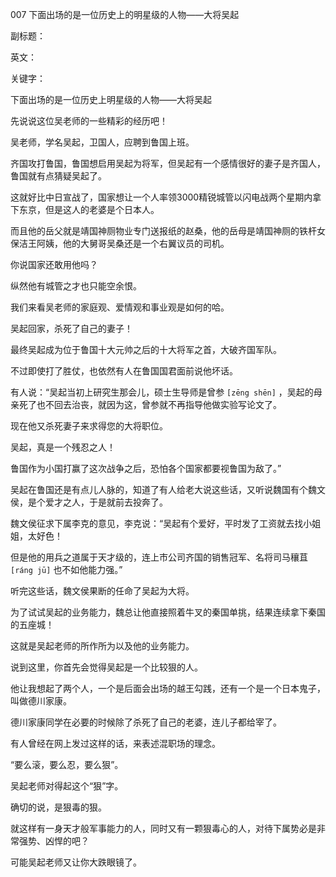 007 下面出场的是一位历史上的明星级的人物——大将吴起

副标题：

英文：

关键字：





下面出场的是一位历史上明星级的人物——大将吴起

先说说这位吴老师的一些精彩的经历吧！



吴老师，学名吴起，卫国人，应聘到鲁国上班。

齐国攻打鲁国，鲁国想启用吴起为将军，但吴起有一个感情很好的妻子是齐国人，鲁国就有点猜疑吴起了。

这就好比中日宣战了，国家想让一个人率领3000精锐城管以闪电战两个星期内拿下东京，但是这人的老婆是个日本人。

而且他的岳父就是靖国神厕物业专门送报纸的赵桑，他的岳母是靖国神厕的铁杆女保洁王阿姨，他的大舅哥吴桑还是一个右翼议员的司机。

你说国家还敢用他吗？



纵然他有城管之才也只能空余恨。

我们来看吴老师的家庭观、爱情观和事业观是如何的哈。

吴起回家，杀死了自己的妻子！

最终吴起成为位于鲁国十大元帅之后的十大将军之首，大破齐国军队。

不过即使打了胜仗，也依然有人在鲁国国君面前说他坏话。

有人说：“吴起当初上研究生那会儿，硕士生导师是曾参 `[zēng shēn]` ，吴起的母亲死了也不回去治丧，就因为这，曾参就不再指导他做实验写论文了。

现在他又杀死妻子来求得您的大将职位。

吴起，真是一个残忍之人！

鲁国作为小国打赢了这次战争之后，恐怕各个国家都要视鲁国为敌了。”



吴起在鲁国还是有点儿人脉的，知道了有人给老大说这些话，又听说魏国有个魏文侯，是个爱才之人，于是就前去投奔了。

魏文侯征求下属李克的意见，李克说：“吴起有个爱好，平时发了工资就去找小姐姐，太好色！

但是他的用兵之道属于天才级的，连上市公司齐国的销售冠军、名将司马穰苴 `[ráng jū]` 也不如他能力强。”

听完这些话，魏文侯果断的任命了吴起为大将。

为了试试吴起的业务能力，魏总让他直接照着牛叉的秦国单挑，结果连续拿下秦国的五座城！

这就是吴起老师的所作所为以及他的业务能力。



说到这里，你首先会觉得吴起是一个比较狠的人。

他让我想起了两个人，一个是后面会出场的越王勾践，还有一个是一个日本鬼子，叫做德川家康。

德川家康同学在必要的时候除了杀死了自己的老婆，连儿子都给宰了。

有人曾经在网上发过这样的话，来表述混职场的理念。

“要么滚，要么忍，要么狠”。

吴起老师对得起这个“狠”字。

确切的说，是狠毒的狠。

就这样有一身天才般军事能力的人，同时又有一颗狠毒心的人，对待下属势必是非常强势、凶悍的吧？

可能吴起老师又让你大跌眼镜了。

